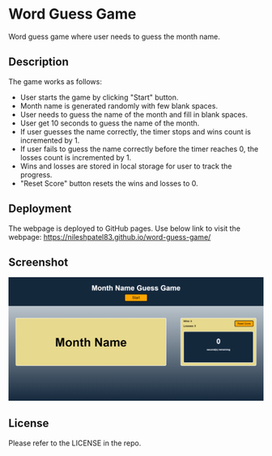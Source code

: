 # Word Guess Game
Word guess game where user needs to guess the month name.

## Description
The game works as follows:
- User starts the game by clicking "Start" button.
- Month name is generated randomly with few blank spaces.
- User needs to guess the name of the month and fill in blank spaces.
- User get 10 seconds to guess the name of the month.
- If user guesses the name correctly, the timer stops and wins count is incremented by 1.
- If user fails to guess the name correctly before the timer reaches 0, the losses count is incremented by 1.
- Wins and losses are stored in local storage for user to track the progress.
- "Reset Score" button resets the wins and losses to 0.

## Deployment
The webpage is deployed to GitHub pages. Use below link to visit the webpage: https://nileshpatel83.github.io/word-guess-game/

## Screenshot
![Word Guess Game Webpage](./assets/images/word-guess-game.png)

## License
Please refer to the LICENSE in the repo.

